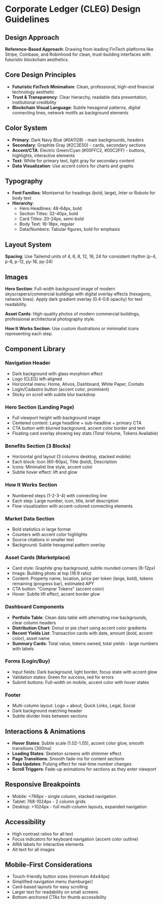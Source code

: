 # Corporate Ledger (CLEG) Design Guidelines

## Design Approach
**Reference-Based Approach**: Drawing from leading FinTech platforms like Stripe, Coinbase, and Robinhood for clean, trust-building interfaces with futuristic blockchain aesthetics.

## Core Design Principles
- **Futuristic FinTech Minimalism**: Clean, professional, high-end financial technology aesthetic
- **Trust & Transparency**: Clear hierarchy, readable data presentation, institutional credibility
- **Blockchain Visual Language**: Subtle hexagonal patterns, digital connecting lines, network motifs as background elements

## Color System
- **Primary**: Dark Navy Blue (#0A1128) - main backgrounds, headers
- **Secondary**: Graphite Gray (#2C3E50) - cards, secondary sections
- **Accent/CTA**: Electric Green/Cyan (#00FFC2, #00C2FF) - buttons, highlights, interactive elements
- **Text**: White for primary text, light gray for secondary content
- **Data Visualization**: Use accent colors for charts and graphs

## Typography
- **Font Families**: Montserrat for headings (bold, large), Inter or Roboto for body text
- **Hierarchy**: 
  - Hero Headlines: 48-64px, bold
  - Section Titles: 32-40px, bold
  - Card Titles: 20-24px, semi-bold
  - Body Text: 16-18px, regular
  - Data/Numbers: Tabular figures, bold for emphasis

## Layout System
**Spacing**: Use Tailwind units of 4, 6, 8, 12, 16, 24 for consistent rhythm (p-4, p-8, p-12, py-16, py-24)

## Images
**Hero Section**: Full-width background image of modern skyscrapers/commercial buildings with digital overlay effects (hexagons, network lines). Apply dark gradient overlay (0.4-0.6 opacity) for text readability.

**Asset Cards**: High-quality photos of modern commercial buildings, professional architectural photography style.

**How It Works Section**: Use custom illustrations or minimalist icons representing each step.

## Component Library

### Navigation Header
- Dark background with glass morphism effect
- Logo (CLEG) left-aligned
- Horizontal menu: Home, Ativos, Dashboard, White Paper, Contato
- Login/Cadastro button (accent color, prominent)
- Sticky on scroll with subtle blur backdrop

### Hero Section (Landing Page)
- Full viewport height with background image
- Centered content: Large headline + sub-headline + primary CTA
- CTA button with blurred background, accent color border and text
- Floating card overlay showing key stats (Total Volume, Tokens Available)

### Benefits Section (3 Blocks)
- Horizontal grid layout (3 columns desktop, stacked mobile)
- Each block: Icon (60-80px), Title (bold), Description
- Icons: Minimalist line style, accent color
- Subtle hover effect: lift and glow

### How It Works Section
- Numbered steps (1-2-3-4) with connecting line
- Each step: Large number, icon, title, brief description
- Flow visualization with accent-colored connecting elements

### Market Data Section
- Bold statistics in large format
- Counters with accent color highlights
- Source citations in smaller text
- Background: Subtle hexagonal pattern overlay

### Asset Cards (Marketplace)
- Card style: Graphite gray background, subtle rounded corners (8-12px)
- Image: Building photo at top (16:9 ratio)
- Content: Property name, location, price per token (large, bold), tokens remaining (progress bar), estimated APY
- CTA button: "Comprar Tokens" (accent color)
- Hover: Subtle lift effect, accent border glow

### Dashboard Components
- **Portfolio Table**: Clean data table with alternating row backgrounds, clear column headers
- **Distribution Chart**: Donut or pie chart using accent color gradients
- **Recent Yields List**: Transaction cards with date, amount (bold, accent color), asset name
- **Summary Cards**: Total value, tokens owned, total yields - large numbers with labels

### Forms (Login/Buy)
- Input fields: Dark background, light border, focus state with accent glow
- Validation states: Green for success, red for errors
- Submit buttons: Full-width on mobile, accent color with hover states

### Footer
- Multi-column layout: Logo + about, Quick Links, Legal, Social
- Dark background matching header
- Subtle divider lines between sections

## Interactions & Animations
- **Hover States**: Subtle scale (1.02-1.05), accent color glow, smooth transitions (300ms)
- **Loading States**: Skeleton screens with shimmer effect
- **Page Transitions**: Smooth fade-ins for content sections
- **Data Updates**: Pulsing effect for real-time number changes
- **Scroll Triggers**: Fade-up animations for sections as they enter viewport

## Responsive Breakpoints
- Mobile: <768px - single column, stacked navigation
- Tablet: 768-1024px - 2 column grids
- Desktop: >1024px - full multi-column layouts, expanded navigation

## Accessibility
- High contrast ratios for all text
- Focus indicators for keyboard navigation (accent color outline)
- ARIA labels for interactive elements
- Alt text for all images

## Mobile-First Considerations
- Touch-friendly button sizes (minimum 44x44px)
- Simplified navigation menu (hamburger)
- Card-based layouts for easy scrolling
- Larger text for readability on small screens
- Bottom-anchored CTAs for thumb accessibility